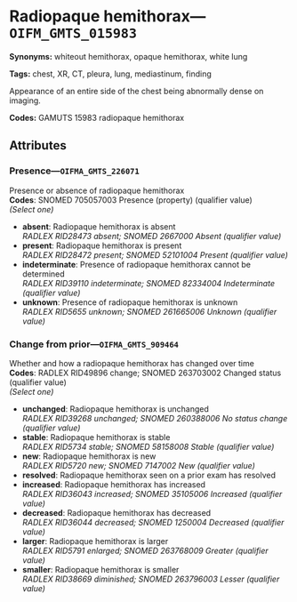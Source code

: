 # Radiopaque hemithorax—`OIFM_GMTS_015983`

**Synonyms:** whiteout hemithorax, opaque hemithorax, white lung

**Tags:** chest, XR, CT, pleura, lung, mediastinum, finding

Appearance of an entire side of the chest being abnormally dense on imaging.

**Codes:** GAMUTS 15983 radiopaque hemithorax

## Attributes

### Presence—`OIFMA_GMTS_226071`

Presence or absence of radiopaque hemithorax  
**Codes**: SNOMED 705057003 Presence (property) (qualifier value)  
*(Select one)*

- **absent**: Radiopaque hemithorax is absent  
_RADLEX RID28473 absent; SNOMED 2667000 Absent (qualifier value)_
- **present**: Radiopaque hemithorax is present  
_RADLEX RID28472 present; SNOMED 52101004 Present (qualifier value)_
- **indeterminate**: Presence of radiopaque hemithorax cannot be determined  
_RADLEX RID39110 indeterminate; SNOMED 82334004 Indeterminate (qualifier value)_
- **unknown**: Presence of radiopaque hemithorax is unknown  
_RADLEX RID5655 unknown; SNOMED 261665006 Unknown (qualifier value)_

### Change from prior—`OIFMA_GMTS_909464`

Whether and how a radiopaque hemithorax has changed over time  
**Codes**: RADLEX RID49896 change; SNOMED 263703002 Changed status (qualifier value)  
*(Select one)*

- **unchanged**: Radiopaque hemithorax is unchanged  
_RADLEX RID39268 unchanged; SNOMED 260388006 No status change (qualifier value)_
- **stable**: Radiopaque hemithorax is stable  
_RADLEX RID5734 stable; SNOMED 58158008 Stable (qualifier value)_
- **new**: Radiopaque hemithorax is new  
_RADLEX RID5720 new; SNOMED 7147002 New (qualifier value)_
- **resolved**: Radiopaque hemithorax seen on a prior exam has resolved  
- **increased**: Radiopaque hemithorax has increased  
_RADLEX RID36043 increased; SNOMED 35105006 Increased (qualifier value)_
- **decreased**: Radiopaque hemithorax has decreased  
_RADLEX RID36044 decreased; SNOMED 1250004 Decreased (qualifier value)_
- **larger**: Radiopaque hemithorax is larger  
_RADLEX RID5791 enlarged; SNOMED 263768009 Greater (qualifier value)_
- **smaller**: Radiopaque hemithorax is smaller  
_RADLEX RID38669 diminished; SNOMED 263796003 Lesser (qualifier value)_